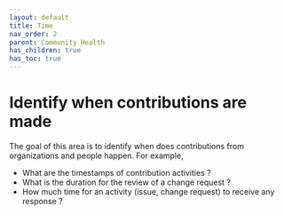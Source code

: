 ```yaml
---
layout: default
title: Time
nav_order: 2
parent: Community Health
has_children: true
has_toc: true
---
```


# Identify when contributions are made

The goal of this area is to identify when does contributions from organizations
and people happen. For example,

- What are the timestamps of contribution activities ?
- What is the duration for the review of a change request ?
- How much time for an activity (issue, change request) to receive any response
  ?